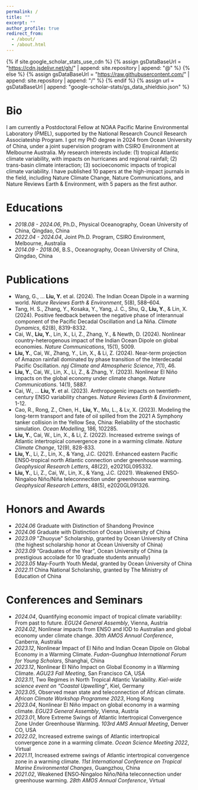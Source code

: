 ```yaml
---
permalink: /
title: ""
excerpt: ""
author_profile: true
redirect_from: 
  - /about/
  - /about.html
---
```


{% if site.google_scholar_stats_use_cdn %}
{% assign gsDataBaseUrl = "https://cdn.jsdelivr.net/gh/" | append: site.repository | append: "@" %}
{% else %}
{% assign gsDataBaseUrl = "https://raw.githubusercontent.com/" | append: site.repository | append: "/" %}
{% endif %}
{% assign url = gsDataBaseUrl | append: "google-scholar-stats/gs_data_shieldsio.json" %}

<span class='anchor' id='about-me'></span>

# Bio
I am currently a Postdoctoral Fellow at NOAA Pacific Marine Environmental Laboratory (PMEL), supported by the National Research Council Research Associateship Program. I got my PhD degree in 2024 from Ocean University of China, under a joint supervision program with CSIRO Environment at Melbourne Australia. My research interests include: (1) tropical Atlantic climate variability, with impacts on hurricanes and regional rainfall; (2) trans-basin climate interaction; (3) socioeconomic impacts of tropical climate variability. I have published 10 papers at the high-impact journals in the field, including Nature Climate Change, Nature Communications, and Nature Reviews Earth & Environment, with 5 papers as the first author.

# Educations
- *2018.08 - 2024.06*, Ph.D., Physical Oceanography, Ocean University of China, Qingdao, China
- *2022.04 - 2024.04*, Joint Ph.D. Program, CSIRO Environment, Melbourne, Australia
- *2014.09 - 2018.06*, B.S., Oceanography, Ocean University of China, Qingdao, China

# Publications 
- Wang, G., ... **Liu, Y.** et al. (2024). The Indian Ocean Dipole in a warming world. *Nature Reviews Earth & Environment*, 5(8), 588–604.
- Tang, H. S., Zhang, Y., Kosaka, Y., Yang, J. C., Shu, Q., **Liu, Y.**, & Lin, X. (2024). Positive feedback between the negative phase of interannual component of the Pacific Decadal Oscillation and La Niña. *Climate Dynamics*, 62(8), 8319-8332.
- Cai, W., **Liu, Y.**, Lin, X., Li, Z., Zhang, Y., & Newth, D. (2024). Nonlinear country-heterogenous impact of the Indian Ocean Dipole on global economies. *Nature Communications*, 15(1), 5009.
- **Liu, Y.**, Cai, W., Zhang, Y., Lin, X., & Li, Z. (2024). Near-term projection of Amazon rainfall dominated by phase transition of the Interdecadal Pacific Oscillation. *npj Climate and Atmospheric Science*, 7(1), 46.
- **Liu, Y.**, Cai, W., Lin, X., Li, Z., & Zhang, Y. (2023). Nonlinear El Niño impacts on the global economy under climate change. *Nature Communications*. 14(1), 5887.
- Cai, W., ... **Liu, Y.** et al. (2023). Anthropogenic impacts on twentieth-century ENSO variability changes. *Nature Reviews Earth & Environment*, 1-12.
- Cao, R., Rong, Z., Chen, H., **Liu, Y.**, Mu, L., & Lv, X. (2023). Modeling the long-term transport and fate of oil spilled from the 2021 A Symphony tanker collision in the Yellow Sea, China: Reliability of the stochastic simulation. *Ocean Modelling*, 186, 102285.
- **Liu, Y.**, Cai, W., Lin, X., & Li, Z. (2022). Increased extreme swings of Atlantic intertropical convergence zone in a warming climate. *Nature Climate Change*, 12(9), 828-833.
- **Liu, Y.**, Li, Z., Lin, X., & Yang, J.C. (2021). Enhanced eastern Pacific ENSO‐tropical north Atlantic connection under greenhouse warming. *Geophysical Research Letters*, 48(22), e2021GL095332.
- **Liu, Y.**, Li, Z., Cai, W., Lin, X., & Yang, J.C. (2021). Weakened ENSO‐Ningaloo Niño/Niña teleconnection under greenhouse warming. *Geophysical Research Letters*, 48(5), e2020GL091326.

# Honors and Awards
- *2024.06* Graduate with Distinction of Shandong Province
- *2024.06* Graduate with Distinction of Ocean University of China
- *2023.09* "Zhuoyue" Scholarship, granted by Ocean University of China (the highest scholarship honor at Ocean University of China)
- *2023.09* “Graduates of the Year”, Ocean University of China (a prestigious accolade for 10 graduate students annually)
- *2023.05* May-Fourth Youth Medal, granted by Ocean University of China
- *2022.11* China National Scholarship, granted by The Ministry of Education of China

# Conferences and Seminars
- *2024.04*, Quantifying economic impact of tropical climate variability: From past to future. *EGU24 General Assembly*, Vienna, Austria
- *2024.02*, Nonlinear impacts from ENSO and IOD to Australian and global economy under climate change. *30th AMOS Annual Conference*, Canberra, Australia
- *2023.12*, Nonlinear Impact of El Niño and Indian Ocean Dipole on Global Economy in a Warming Climate. *Fudan-Guanghua International Forum for Young Scholars*, Shanghai, China
- *2023.12*, Nonlinear El Niño Impact on Global Economy in a Warming Climate. *AGU23 Fall Meeting*, San Francisco CA, USA
- *2023.11*, Two Regimes in North Tropical Atlantic Variability. *Kiel-wide science event on “Coastal Upwelling”*, Kiel, Germany
- *2023.05*, Observed mean state and teleconnection of African climate. *African Climate Workshop Programme 2023*, Hong Kong
- *2023.04*, Nonlinear El Niño impact on global economy in a warming climate. *EGU23 General Assembly*, Vienna, Austria
- *2023.01*, More Extreme Swings of Atlantic Intertropical Convergence Zone Under Greenhouse Warming. *103rd AMS Annual Meeting*, Denver CO, USA
- *2022.02*, Increased extreme swings of Atlantic intertropical convergence zone in a warming climate. *Ocean Science Meeting 2022*, Virtual
- *2021.11*, Increased extreme swings of Atlantic intertropical convergence zone in a warming climate. *11st International Conference on Tropical Marine Environmental Changes*, Guangzhou, China
- *2021.02*, Weakened ENSO‐Ningaloo Niño/Niña teleconnection under greenhouse warming. *28th AMOS Annual Conference*, Virtual
